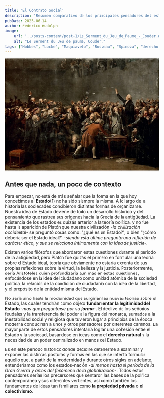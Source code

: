 ```yaml
---
title: 'El Contrato Social'
description: 'Resumen comparativo de los principales pensadores del estado-nación moderno.'
pubDate: 2025-06-14
author: Federico Rudolph
image:
    url: '../posts-content/post-1/Le_Serment_du_Jeu_de_Paume_-_Couder.webp'
    alt: "Le Serment du Jeu de paume, Couder."
tags: ["Hobbes", "Locke", "Maquiavelo", "Rosseau", "Spinoza", "derecho natural", "filosofía moderna", "filosofía política"]
---
```


![Le Serment du Jeu de Paume, Couder](../posts-content/post-1/Le_Serment_du_Jeu_de_Paume_-_Couder.webp)
## Antes que nada, un poco de contexto

Para empezar, no está de más señalar que la forma en la que hoy concebimos al **Estado**(1) no ha sido siempre la misma. A lo largo de la historia las sociedades concibieron distintas formas de organizarse. Nuestra idea de Estado deviene de todo un desarrollo histórico y del pensamiento que rastrea sus orígenes hacia la Grecia de la antigüedad. La existencia de los estados es quizás anterior a la teoría política, y no fue hasta la aparición de Platón que nuestra civilización -_la civilización occidental_- se preguntó cosas como: "¿qué es un Estado?", o bien "¿cómo debería ser el Estado ideal?" -_siendo esta última pregunta una reflexión de carácter ético, y que se relaciona íntimamente con la idea de justicia_-.

Existen varios filósofos que abordaron estas cuestiones durante el período de la antigüedad, pero Platón fue quizás el primero en formular una teoría sobre el Estado ideal, teoría que obviamente no estaría excenta de sus propias reflexiones sobre la virtud, la belleza y la justicia. Posteriormente, sería Aristóteles quien profundizaría aun más en estas cuestiones, enfocándose en la idea del ciudadano como unidad atómica de la sociedad política, la relación de la condición de ciudadanía con la idea de la libertad, y el propósito de la entidad misma del Estado.

No sería sino hasta la modernidad que surgirían las nuevas teorías sobre el Estado, las cuales tendrían como objeto **fundamentar la legitimidad del Estado** -_mas que preguntarse por su **forma**_-. El declive de los señoríos feudales y la transferencia del poder a la figura del monarca, sumados a la inestabilidad social y religiosa que tuvieron lugar a principios de la época moderna conducirían a unos y otros pensadores por diferentes caminos. La mayor parte de estos pensadores intentaría lograr una cohesión entre el Estado y la sociedad, basándose en ideas como el **derecho natural** y la necesidad de un poder centralizado en manos del Estado.

Es en este período histórico donde decidiré detenerme a examinar y exponer las distintas posturas y formas en las que se intentó formular aquello que, a partir de la modernidad y durante otros siglos en adelante, entenderíamos como los estados-nación -_al menos hasta el período de la Gran Guerra y antes del fenómeno de la globalización_-. Todos estos pensadores serían los precursores que sentaron las bases de la política contemporánea y sus diferentes vertientes, así como también los fundamentos de ideas tan familiares como **la propiedad privada** o **el colectivismo**.